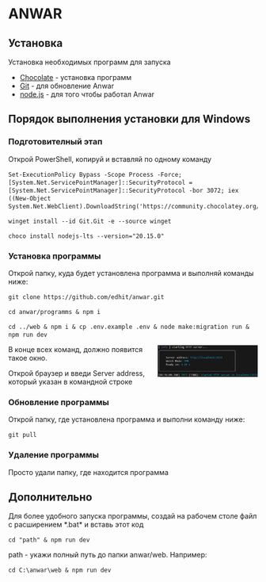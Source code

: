 # ANWAR
## Установка
Установка необходимых программ для запуска
- [Chocolate](https://chocolatey.org/install#individual) -  установка программ
- [Git](https://git-scm.com/download/win) - для обновление Anwar
- [node.js](https://nodejs.org/en/download/package-manager) - для того чтобы работал Anwar
## Порядок выполнения установки для Windows
### Подготовителный этап
Открой PowerShell, копируй и вставляй по одному команду
```
Set-ExecutionPolicy Bypass -Scope Process -Force; [System.Net.ServicePointManager]::SecurityProtocol = [System.Net.ServicePointManager]::SecurityProtocol -bor 3072; iex ((New-Object System.Net.WebClient).DownloadString('https://community.chocolatey.org/install.ps1'))
```
```
winget install --id Git.Git -e --source winget
```
```
choco install nodejs-lts --version="20.15.0"
```
### Установка программы
Открой папку, куда будет установлена программа и выполняй команды ниже:
```
git clone https://github.com/edhit/anwar.git
```
```
cd anwar/programms & npm i
```
```
cd ../web & npm i & cp .env.example .env & node make:migration run & npm run dev
```
<img align="right" width="40%" src="https://raw.githubusercontent.com/edhit/anwar/main/public/server.jpg">

В конце всех команд, должно появится такое окно.


Открой браузер и введи Server address, который указан в командной строке

### Обновление программы
Открой папку, где установлена программа и выполни команду ниже:
```
git pull
```
### Удаление программы
Просто удали папку, где находится программа
## Дополнительно
Для более удобного запуска программы, создай на рабочем столе файл с расширением \*.bat\* и вставь этот код 
```
cd "path" & npm run dev
```
path - укажи полный путь до папки anwar/web. Например:
```
cd C:\anwar\web & npm run dev
```
